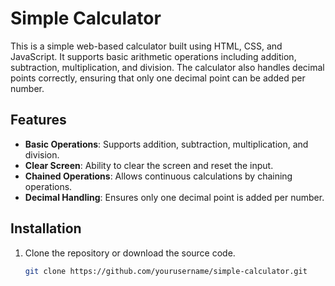 # Simple Calculator

This is a simple web-based calculator built using HTML, CSS, and JavaScript. It supports basic arithmetic operations including addition, subtraction, multiplication, and division. The calculator also handles decimal points correctly, ensuring that only one decimal point can be added per number.

## Features

- **Basic Operations**: Supports addition, subtraction, multiplication, and division.
- **Clear Screen**: Ability to clear the screen and reset the input.
- **Chained Operations**: Allows continuous calculations by chaining operations.
- **Decimal Handling**: Ensures only one decimal point is added per number.

## Installation

1. Clone the repository or download the source code.

   ```bash
   git clone https://github.com/yourusername/simple-calculator.git




